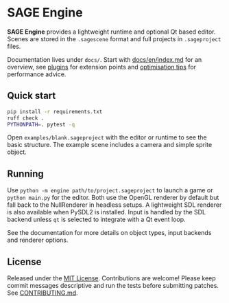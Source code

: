 # SAGE Engine

**SAGE Engine** provides a lightweight runtime and optional Qt based editor. Scenes are stored in the `.sagescene` format and full projects in `.sageproject` files.

Documentation lives under `docs/`. Start with [docs/en/index.md](docs/en/index.md) for an overview, see [plugins](docs/en/plugins.md) for extension points and [optimisation tips](docs/en/optimisation.md) for performance advice.

## Quick start
```bash
pip install -r requirements.txt
ruff check .
PYTHONPATH=. pytest -q
```

Open `examples/blank.sageproject` with the editor or runtime to see the basic structure. The example scene includes a camera and simple sprite object.

## Running
Use `python -m engine path/to/project.sageproject` to launch a game or `python main.py` for the editor. Both use the OpenGL renderer by default but fall back to the NullRenderer in headless setups. A lightweight SDL renderer is also available when PySDL2 is installed.
Input is handled by the SDL backend unless `qt` is selected to integrate with a Qt event loop.

See the documentation for more details on object types, input backends and renderer options.

## License
Released under the [MIT License](LICENSE). Contributions are welcome! Please keep commit messages descriptive and run the tests before submitting patches. See [CONTRIBUTING.md](CONTRIBUTING.md).
